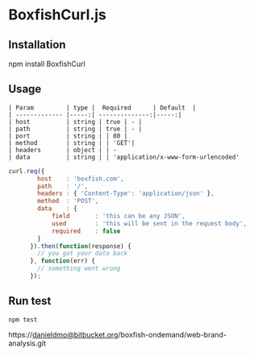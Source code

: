 # BoxfishCurl.js

## Installation

npm install BoxfishCurl

## Usage
```
| Param         | type |  Required      | Default  |
| ------------- |-----:| --------------:|-----:|
| host          | string | true | - |
| path          | string | true | - |
| port          | string | | 80 |
| method        | string | | 'GET'|
| headers       | object | | -
| data          | string | | 'application/x-www-form-urlencoded'
```

``` javascript
curl.req({
	    host    : 'boxfish.com',
	    path    : '/', 
	    headers : { 'Content-Type': 'application/json' },
	    method  : 'POST',
	    data    : {
	        field       : 'this can be any JSON',
	        used        : 'this will be sent in the request body',
	        required    : false
	    }
	  }).then(function(response) {
	    // you got your data back
	  }, function(err) {
	    // something went wrong
	  });	
```

## Run test

```
npm test
```

https://danieldmo@bitbucket.org/boxfish-ondemand/web-brand-analysis.git